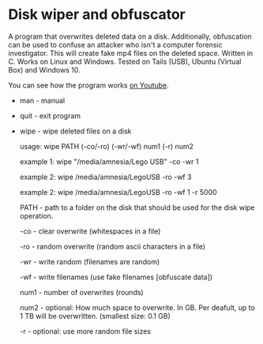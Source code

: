 # Disk wiper and obfuscator 
A program that overwrites deleted data on a disk. Additionally, obfuscation can be used to confuse an attacker who isn't a computer forensic investigator. This will create fake mp4 files on the deleted space. Written in C. Works on Linux and Windows. Tested on Tails (USB), Ubuntu (Virtual Box) and Windows 10. 

You can see how the program works [on Youtube](https://youtu.be/yx7NStpNelw). 


* man  - manual

* quit - exit program

* wipe - wipe deleted files on a disk

  usage:     wipe PATH (-co/-ro) (-wr/-wf) num1 (-r) num2
  
  
  example 1: wipe "/media/amnesia/Lego USB" -co -wr 1
  
  example 2: wipe /media/amnesia/LegoUSB -ro -wf 3
  
  example 2: wipe /media/amnesia/LegoUSB -ro -wf 1 -r 5000
  
  
  PATH    - path to a folder on the disk that should be used for the disk wipe operation.
    
  -co       - clear overwrite (whitespaces in a file)
    
  -ro       - random overwrite (random ascii characters in a file)
    
  -wr       - write random (filenames are random)
    
  -wf       - write filenames (use fake filenames [obfuscate data])
    
  num1    - number of overwrites (rounds)
    
  num2    - optional: How much space to overwrite. In GB. Per deafult, up to 1 TB will be overwritten. (smallest size: 0.1 GB)
    
  -r        - optional: use more random file sizes
